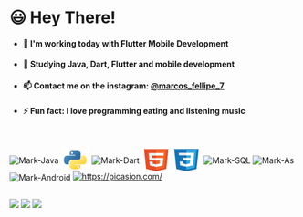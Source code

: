 <h1>😃 Hey There!</h1>

- <h4>🔭 I'm working today with Flutter Mobile Development</h4>
- <h4>🌱 Studying Java, Dart, Flutter and mobile development</h4>
- <h4>📫 Contact me on the instagram: <a href="https://instagram.com/marcos_fellipe_7/">@marcos_fellipe_7</a> </h4>
- <h4>⚡ Fun fact: I love programming eating and listening music</h4>
<br>
  
<div style="display: inline_block"><br>
  <img align="center" alt="Mark-Java" height="60" width="70" src="https://cdn.jsdelivr.net/gh/devicons/devicon/icons/java/java-original-wordmark.svg" />
  <img align="center" alt="Mark-Python" height="40" width="50" src="https://raw.githubusercontent.com/devicons/devicon/master/icons/python/python-original.svg">
  <img align="center" alt="Mark-Dart" height="70" width="80" src="https://cdn.jsdelivr.net/gh/devicons/devicon/icons/dart/dart-plain-wordmark.svg" />  
  <img align="center" alt="Mark-HTML" height="40" width="50" src="https://raw.githubusercontent.com/devicons/devicon/master/icons/html5/html5-original.svg">
  <img align="center" alt="Mark-CSS" height="40" width="50" src="https://raw.githubusercontent.com/devicons/devicon/master/icons/css3/css3-original.svg">
  <img align="center" alt="Mark-SQL" height="50" width="60" src="https://img.icons8.com/fluency/48/000000/mysql-logo.png"/> 
  <img align="center" alt="Mark-As" height="40" width="50"src="https://cdn.jsdelivr.net/gh/devicons/devicon/icons/androidstudio/androidstudio-original.svg" />
  <img align="center" alt="Mark-Android" height="40" width="50" src="https://cdn.jsdelivr.net/gh/devicons/devicon/icons/android/android-original-wordmark.svg" />       
  <a href="https://picasion.com/"><img src="https://i.picasion.com/pic91/14196d06f96b8a309d90d3c3e7f84d83.gif" width="80" height="80" border="0" alt="https://picasion.com/" /></a><br /><a href="https://picasion.com/"></a>
 </div>

##
  
  <div> 
  <a href="https://www.instagram.com/marcos_fellipe_7/" target="_blank"><img src="https://img.shields.io/badge/-Instagram-%23E4405F?style=for-the-badge&logo=instagram&logoColor=white" target="_blank"></a>
  <a href = "mailto:marcosfgui2006@gmail.com"><img src="https://img.shields.io/badge/-Gmail-%23333?style=for-the-badge&logo=gmail&logoColor=white" target="_blank"></a>
  <a href="https://www.linkedin.com/in/marcos-fellipe-guimarães-b503b51b3/" target="_blank" rel="external"><img src="https://img.shields.io/badge/-LinkedIn-%230077B5?style=for-the-badge&logo=linkedin&logoColor=white" target="_blank"></a> 
 
</div>
